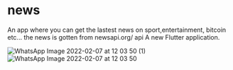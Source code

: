# news
An app where you can get the lastest news on sport,entertainment, bitcoin etc...
the news is gotten from newsapi.org/ api
A new Flutter application.

![WhatsApp Image 2022-02-07 at 12 03 50 (1)](https://user-images.githubusercontent.com/65232750/152777621-87730957-fb42-4773-af2d-1f802d35031c.jpeg)
![WhatsApp Image 2022-02-07 at 12 03 50](https://user-images.githubusercontent.com/65232750/152777641-ca6e752b-b58e-4bd5-befc-9d6ede463495.jpeg)

